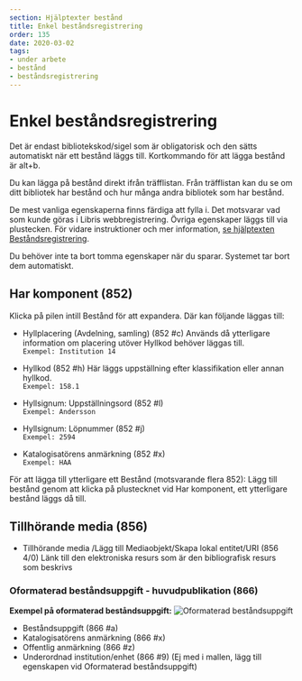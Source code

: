 ```yaml
---
section: Hjälptexter bestånd
title: Enkel beståndsregistrering
order: 135
date: 2020-03-02
tags:
- under arbete
- bestånd
- beståndsregistrering
--- 
```


# Enkel beståndsregistrering

Det är endast bibliotekskod/sigel som är obligatorisk och den sätts automatiskt när ett bestånd läggs till. Kortkommando för att lägga bestånd är alt+b.

Du kan lägga på bestånd direkt ifrån träfflistan. Från träfflistan kan du se om ditt bibliotek har bestånd och hur många andra bibliotek som har bestånd.

De mest vanliga egenskaperna finns färdiga att fylla i. Det motsvarar vad som kunde göras i Libris webbregistrering. Övriga egenskaper läggs till via plustecken. För vidare instruktioner och mer information, [se hjälptexten Beståndsregistrering](https://libris.kb.se/katalogisering/help/workflow-holding).

Du behöver inte ta bort tomma egenskaper när du sparar. Systemet tar bort dem automatiskt.

## Har komponent (852)
Klicka på pilen intill Bestånd för att expandera. Där kan följande läggas till:

* Hyllplacering (Avdelning, samling) (852 #c)
Används då ytterligare information om placering utöver Hyllkod behöver läggas till.
<br/>```Exempel: Institution 14```

* Hyllkod (852 #h)
Här läggs uppställning efter klassifikation eller annan hyllkod.
<br/>```Exempel: 158.1```

* Hyllsignum: Uppställningsord (852 #l)
<br/>```Exempel: Andersson```

* Hyllsignum: Löpnummer (852 #j)
<br/>```Exempel: 2594```

* Katalogisatörens anmärkning (852 #x)
<br/>```Exempel: HAA```


För att lägga till ytterligare ett Bestånd (motsvarande flera 852): Lägg till bestånd genom att klicka på plustecknet vid Har komponent, ett ytterligare bestånd läggs då till.

## Tillhörande media (856)
* Tillhörande media /Lägg till Mediaobjekt/Skapa lokal entitet/URI (856 4/0)
Länk till den elektroniska resurs som är den bibliografisk resurs som beskrivs

### Oformaterad beståndsuppgift - huvudpublikation (866)

**Exempel på oformaterad beståndsuppgift:**
![Oformaterad beståndsuppgift](oformateradbestand.png)

* Beståndsuppgift (866 #a)
* Katalogisatörens anmärkning (866 #x)
* Offentlig anmärkning (866 #z)
* Underordnad institution/enhet (866 #9) (Ej med i mallen, lägg till egenskapen vid Oformaterad beståndsuppgift)
